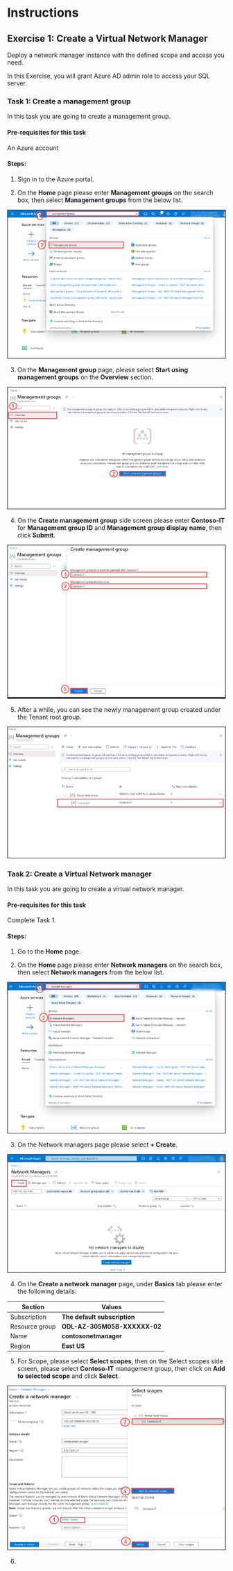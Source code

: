 # Instructions

## Exercise 1: Create a Virtual Network Manager

Deploy a network manager instance with the defined scope and access you need.

In this Exercise, you will grant Azure AD admin role to access your SQL server.

### Task 1: Create a management group

In this task you are going to create a management group.

#### Pre-requisites for this task

An Azure account

#### Steps:

1. Sign in to the Azure portal.

2. On the **Home** page please enter **Management groups** on the search box, then select **Management groups** from the below list.

![img](../media/mng1.png)

3. On the **Management group** page, please select **Start using management groups** on the **Overview** section.

![img](../media/mng2.png)

4. On the **Create management group** side screen please enter **Contoso-IT** for **Management group ID** and **Management group display name**, then click **Submit**.

![img](../media/mng3.png)

5. After a while, you can see the newly management group created under the Tenant root group.

![img](../media/mng4.png)

### Task 2: Create a Virtual Network manager

In this task you are going to create a virtual network manager.

#### Pre-requisites for this task

Complete Task 1.

#### Steps:

1. Go to the **Home** page.

2. On the **Home** page please enter **Network managers** on the search box, then select **Network managers** from the below list.

  ![img](../media/vn1.png)
  
3. On the Network managers page please select **+ Create**.

![img](../media/vn2.png)

4. On the **Create a network manager** page, under **Basics** tab please enter the following details:

  | Section | Values |
  | ------- | ------ |
  | Subscription | **The default subscription** |
  | Resource group | **ODL-AZ-305M05B-XXXXXX-02** |
  | Name | **contosonetmanager** |
  | Region | **East US** |
  
5. For Scope, please select **Select scopes**, then on the Select scopes side screen, please select **Contoso-IT** management group, then click on **Add to selected scope** and click **Select**.

![img](../media/vn3.png)

6. 

